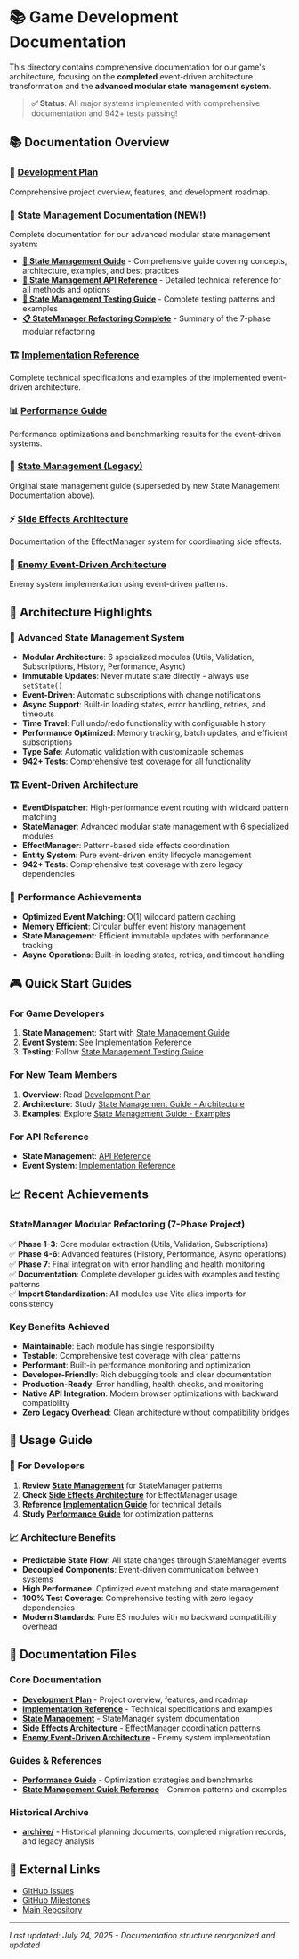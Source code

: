 # 📚 Game Development Documentation

This directory contains comprehensive documentation for our game's architecture, focusing on the **completed** event-driven architecture transformation and the **advanced modular state management system**.

> **✅ Status**: All major systems implemented with comprehensive documentation and 942+ tests passing!

## 📚 Documentation Overview

### 🎯 [Development Plan](./DEVELOPMENT_PLAN.md)
Comprehensive project overview, features, and development roadmap.

### 🎯 **State Management Documentation** (NEW!)
Complete documentation for our advanced modular state management system:

- **[📖 State Management Guide](./STATE_MANAGEMENT_GUIDE.md)** - Comprehensive guide covering concepts, architecture, examples, and best practices
- **[🔧 State Management API Reference](./STATE_MANAGEMENT_API.md)** - Detailed technical reference for all methods and options  
- **[🧪 State Management Testing Guide](./STATE_MANAGEMENT_TESTING.md)** - Complete testing patterns and examples
- **[📋 StateManager Refactoring Complete](./STATEMANAGER_REFACTORING_COMPLETE.md)** - Summary of the 7-phase modular refactoring

### 🏗️ [Implementation Reference](./IMPLEMENTATION_REFERENCE.md)
Complete technical specifications and examples of the implemented event-driven architecture.

### 📊 [Performance Guide](./PERFORMANCE_GUIDE.md)
Performance optimizations and benchmarking results for the event-driven systems.

### 🔄 [State Management (Legacy)](./STATE_MANAGEMENT.md)
Original state management guide (superseded by new State Management Documentation above).

### ⚡ [Side Effects Architecture](./SIDE_EFFECTS_ARCHITECTURE.md)
Documentation of the EffectManager system for coordinating side effects.

### 👾 [Enemy Event-Driven Architecture](./ENEMY_EVENT_DRIVEN_ARCHITECTURE.md)
Enemy system implementation using event-driven patterns.

## 🎯 Architecture Highlights

### 🔄 **Advanced State Management System**
- **Modular Architecture**: 6 specialized modules (Utils, Validation, Subscriptions, History, Performance, Async)
- **Immutable Updates**: Never mutate state directly - always use `setState()`
- **Event-Driven**: Automatic subscriptions with change notifications
- **Async Support**: Built-in loading states, error handling, retries, and timeouts
- **Time Travel**: Full undo/redo functionality with configurable history
- **Performance Optimized**: Memory tracking, batch updates, and efficient subscriptions
- **Type Safe**: Automatic validation with customizable schemas
- **942+ Tests**: Comprehensive test coverage for all functionality

### 🏗️ **Event-Driven Architecture**

- **EventDispatcher**: High-performance event routing with wildcard pattern matching
- **StateManager**: Advanced modular state management with 6 specialized modules
- **EffectManager**: Pattern-based side effects coordination  
- **Entity System**: Pure event-driven entity lifecycle management
- **942+ Tests**: Comprehensive test coverage with zero legacy dependencies

### 🚀 **Performance Achievements**
- **Optimized Event Matching**: O(1) wildcard pattern caching
- **Memory Efficient**: Circular buffer event history management
- **State Management**: Efficient immutable updates with performance tracking
- **Async Operations**: Built-in loading states, retries, and timeout handling

## 🎮 Quick Start Guides

### For Game Developers
1. **State Management**: Start with [State Management Guide](./STATE_MANAGEMENT_GUIDE.md#getting-started)
2. **Event System**: See [Implementation Reference](./IMPLEMENTATION_REFERENCE.md)
3. **Testing**: Follow [State Management Testing Guide](./STATE_MANAGEMENT_TESTING.md)

### For New Team Members
1. **Overview**: Read [Development Plan](./DEVELOPMENT_PLAN.md)
2. **Architecture**: Study [State Management Guide - Architecture](./STATE_MANAGEMENT_GUIDE.md#architecture-overview)
3. **Examples**: Explore [State Management Guide - Examples](./STATE_MANAGEMENT_GUIDE.md#examples-and-use-cases)

### For API Reference
- **State Management**: [API Reference](./STATE_MANAGEMENT_API.md)
- **Event System**: [Implementation Reference](./IMPLEMENTATION_REFERENCE.md)

## 📈 Recent Achievements

### StateManager Modular Refactoring (7-Phase Project)
✅ **Phase 1-3**: Core modular extraction (Utils, Validation, Subscriptions)  
✅ **Phase 4-6**: Advanced features (History, Performance, Async operations)  
✅ **Phase 7**: Final integration with error handling and health monitoring  
✅ **Documentation**: Complete developer guides with examples and testing patterns  
✅ **Import Standardization**: All modules use Vite alias imports for consistency  

### Key Benefits Achieved
- **Maintainable**: Each module has single responsibility
- **Testable**: Comprehensive test coverage with clear patterns
- **Performant**: Built-in performance monitoring and optimization
- **Developer-Friendly**: Rich debugging tools and clear documentation
- **Production-Ready**: Error handling, health checks, and monitoring
- **Native API Integration**: Modern browser optimizations with backward compatibility
- **Zero Legacy Overhead**: Clean architecture without compatibility bridges

## 🎯 Usage Guide

### 🔧 **For Developers**
1. **Review [State Management](./STATE_MANAGEMENT.md)** for StateManager patterns
2. **Check [Side Effects Architecture](./SIDE_EFFECTS_ARCHITECTURE.md)** for EffectManager usage
3. **Reference [Implementation Guide](./IMPLEMENTATION_REFERENCE.md)** for technical details
4. **Study [Performance Guide](./PERFORMANCE_GUIDE.md)** for optimization patterns

### 📈 **Architecture Benefits**
- **Predictable State Flow**: All state changes through StateManager events
- **Decoupled Components**: Event-driven communication between systems
- **High Performance**: Optimized event matching and state management
- **100% Test Coverage**: Comprehensive testing with zero legacy dependencies
- **Modern Standards**: Pure ES modules with no backward compatibility overhead

## 📁 **Documentation Files**

### Core Documentation
- **[Development Plan](./DEVELOPMENT_PLAN.md)** - Project overview, features, and roadmap
- **[Implementation Reference](./IMPLEMENTATION_REFERENCE.md)** - Technical specifications and examples
- **[State Management](./STATE_MANAGEMENT.md)** - StateManager system documentation
- **[Side Effects Architecture](./SIDE_EFFECTS_ARCHITECTURE.md)** - EffectManager coordination patterns
- **[Enemy Event-Driven Architecture](./ENEMY_EVENT_DRIVEN_ARCHITECTURE.md)** - Enemy system implementation

### Guides & References
- **[Performance Guide](./PERFORMANCE_GUIDE.md)** - Optimization strategies and benchmarks
- **[State Management Quick Reference](./STATE_MANAGEMENT_QUICK_REFERENCE.md)** - Common patterns and examples

### Historical Archive
- **[archive/](./archive/)** - Historical planning documents, completed migration records, and legacy analysis

## 🔗 External Links

- [GitHub Issues](https://github.com/vcostin/transformer-scroll-shooter/issues)
- [GitHub Milestones](https://github.com/vcostin/transformer-scroll-shooter/milestones)
- [Main Repository](https://github.com/vcostin/transformer-scroll-shooter)

---

*Last updated: July 24, 2025 - Documentation structure reorganized and updated*
